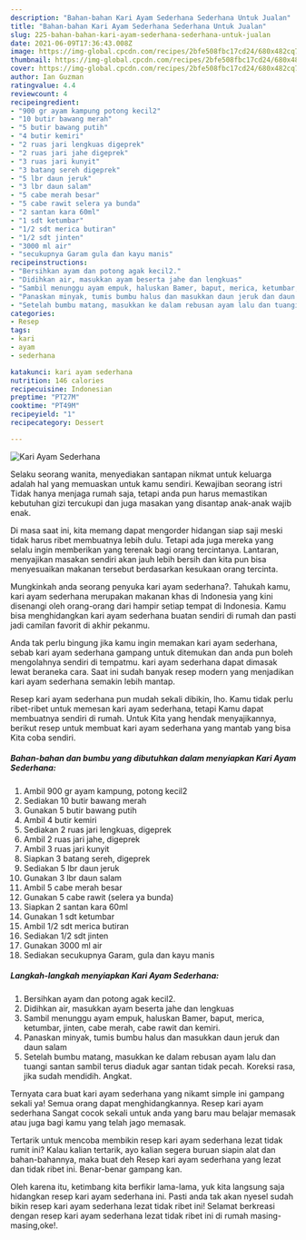 ```yaml
---
description: "Bahan-bahan Kari Ayam Sederhana Sederhana Untuk Jualan"
title: "Bahan-bahan Kari Ayam Sederhana Sederhana Untuk Jualan"
slug: 225-bahan-bahan-kari-ayam-sederhana-sederhana-untuk-jualan
date: 2021-06-09T17:36:43.008Z
image: https://img-global.cpcdn.com/recipes/2bfe508fbc17cd24/680x482cq70/kari-ayam-sederhana-foto-resep-utama.jpg
thumbnail: https://img-global.cpcdn.com/recipes/2bfe508fbc17cd24/680x482cq70/kari-ayam-sederhana-foto-resep-utama.jpg
cover: https://img-global.cpcdn.com/recipes/2bfe508fbc17cd24/680x482cq70/kari-ayam-sederhana-foto-resep-utama.jpg
author: Ian Guzman
ratingvalue: 4.4
reviewcount: 4
recipeingredient:
- "900 gr ayam kampung potong kecil2"
- "10 butir bawang merah"
- "5 butir bawang putih"
- "4 butir kemiri"
- "2 ruas jari lengkuas digeprek"
- "2 ruas jari jahe digeprek"
- "3 ruas jari kunyit"
- "3 batang sereh digeprek"
- "5 lbr daun jeruk"
- "3 lbr daun salam"
- "5 cabe merah besar"
- "5 cabe rawit selera ya bunda"
- "2 santan kara 60ml"
- "1 sdt ketumbar"
- "1/2 sdt merica butiran"
- "1/2 sdt jinten"
- "3000 ml air"
- "secukupnya Garam gula dan kayu manis"
recipeinstructions:
- "Bersihkan ayam dan potong agak kecil2."
- "Didihkan air, masukkan ayam beserta jahe dan lengkuas"
- "Sambil menunggu ayam empuk, haluskan Bamer, baput, merica, ketumbar, jinten, cabe merah, cabe rawit dan kemiri."
- "Panaskan minyak, tumis bumbu halus dan masukkan daun jeruk dan daun salam"
- "Setelah bumbu matang, masukkan ke dalam rebusan ayam lalu dan tuangi santan sambil terus diaduk agar santan tidak pecah. Koreksi rasa, jika sudah mendidih. Angkat."
categories:
- Resep
tags:
- kari
- ayam
- sederhana

katakunci: kari ayam sederhana 
nutrition: 146 calories
recipecuisine: Indonesian
preptime: "PT27M"
cooktime: "PT49M"
recipeyield: "1"
recipecategory: Dessert

---
```



![Kari Ayam Sederhana](https://img-global.cpcdn.com/recipes/2bfe508fbc17cd24/680x482cq70/kari-ayam-sederhana-foto-resep-utama.jpg)

Selaku seorang wanita, menyediakan santapan nikmat untuk keluarga adalah hal yang memuaskan untuk kamu sendiri. Kewajiban seorang istri Tidak hanya menjaga rumah saja, tetapi anda pun harus memastikan kebutuhan gizi tercukupi dan juga masakan yang disantap anak-anak wajib enak.

Di masa  saat ini, kita memang dapat mengorder hidangan siap saji meski tidak harus ribet membuatnya lebih dulu. Tetapi ada juga mereka yang selalu ingin memberikan yang terenak bagi orang tercintanya. Lantaran, menyajikan masakan sendiri akan jauh lebih bersih dan kita pun bisa menyesuaikan makanan tersebut berdasarkan kesukaan orang tercinta. 



Mungkinkah anda seorang penyuka kari ayam sederhana?. Tahukah kamu, kari ayam sederhana merupakan makanan khas di Indonesia yang kini disenangi oleh orang-orang dari hampir setiap tempat di Indonesia. Kamu bisa menghidangkan kari ayam sederhana buatan sendiri di rumah dan pasti jadi camilan favorit di akhir pekanmu.

Anda tak perlu bingung jika kamu ingin memakan kari ayam sederhana, sebab kari ayam sederhana gampang untuk ditemukan dan anda pun boleh mengolahnya sendiri di tempatmu. kari ayam sederhana dapat dimasak lewat beraneka cara. Saat ini sudah banyak resep modern yang menjadikan kari ayam sederhana semakin lebih mantap.

Resep kari ayam sederhana pun mudah sekali dibikin, lho. Kamu tidak perlu ribet-ribet untuk memesan kari ayam sederhana, tetapi Kamu dapat membuatnya sendiri di rumah. Untuk Kita yang hendak menyajikannya, berikut resep untuk membuat kari ayam sederhana yang mantab yang bisa Kita coba sendiri.

<!--inarticleads1-->

##### Bahan-bahan dan bumbu yang dibutuhkan dalam menyiapkan Kari Ayam Sederhana:

1. Ambil 900 gr ayam kampung, potong kecil2
1. Sediakan 10 butir bawang merah
1. Gunakan 5 butir bawang putih
1. Ambil 4 butir kemiri
1. Sediakan 2 ruas jari lengkuas, digeprek
1. Ambil 2 ruas jari jahe, digeprek
1. Ambil 3 ruas jari kunyit
1. Siapkan 3 batang sereh, digeprek
1. Sediakan 5 lbr daun jeruk
1. Gunakan 3 lbr daun salam
1. Ambil 5 cabe merah besar
1. Gunakan 5 cabe rawit (selera ya bunda)
1. Siapkan 2 santan kara 60ml
1. Gunakan 1 sdt ketumbar
1. Ambil 1/2 sdt merica butiran
1. Sediakan 1/2 sdt jinten
1. Gunakan 3000 ml air
1. Sediakan secukupnya Garam, gula dan kayu manis




<!--inarticleads2-->

##### Langkah-langkah menyiapkan Kari Ayam Sederhana:

1. Bersihkan ayam dan potong agak kecil2.
1. Didihkan air, masukkan ayam beserta jahe dan lengkuas
1. Sambil menunggu ayam empuk, haluskan Bamer, baput, merica, ketumbar, jinten, cabe merah, cabe rawit dan kemiri.
1. Panaskan minyak, tumis bumbu halus dan masukkan daun jeruk dan daun salam
1. Setelah bumbu matang, masukkan ke dalam rebusan ayam lalu dan tuangi santan sambil terus diaduk agar santan tidak pecah. Koreksi rasa, jika sudah mendidih. Angkat.




Ternyata cara buat kari ayam sederhana yang nikamt simple ini gampang sekali ya! Semua orang dapat menghidangkannya. Resep kari ayam sederhana Sangat cocok sekali untuk anda yang baru mau belajar memasak atau juga bagi kamu yang telah jago memasak.

Tertarik untuk mencoba membikin resep kari ayam sederhana lezat tidak rumit ini? Kalau kalian tertarik, ayo kalian segera buruan siapin alat dan bahan-bahannya, maka buat deh Resep kari ayam sederhana yang lezat dan tidak ribet ini. Benar-benar gampang kan. 

Oleh karena itu, ketimbang kita berfikir lama-lama, yuk kita langsung saja hidangkan resep kari ayam sederhana ini. Pasti anda tak akan nyesel sudah bikin resep kari ayam sederhana lezat tidak ribet ini! Selamat berkreasi dengan resep kari ayam sederhana lezat tidak ribet ini di rumah masing-masing,oke!.

